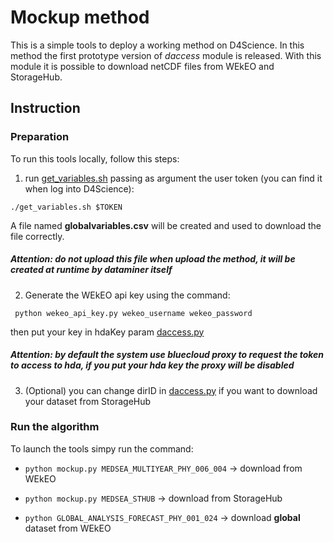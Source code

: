 # Mockup method

This is a simple tools to deploy a working method on D4Science.
In this method the first  prototype version of *daccess* module is released.
With this module it is possible to download netCDF files from WEkEO and StorageHub.

## Instruction

### Preparation
To run this tools locally, follow this steps:
1. run  [get_variables.sh](./get_globalvariables.sh) passing as 
argument the user token (you can find it when log into D4Science):

`./get_variables.sh $TOKEN`

A file named **globalvariables.csv** will be created and used to download the file correctly.
##### Attention: do not upload this file when upload the method, it will be created at runtime by dataminer itself


2. Generate the WEkEO api key using the command:

` python wekeo_api_key.py wekeo_username wekeo_password`

then put your key in hdaKey param [daccess.py](./download/daccess.py)

##### Attention: by default the system use bluecloud proxy to request the token to access to hda, if you put your hda key the proxy will be disabled

3. (Optional) you can change dirID in  [daccess.py](./download/daccess.py) if you want
to download your dataset from StorageHub


### Run the algorithm
To launch the tools simpy run the command:


- `python mockup.py MEDSEA_MULTIYEAR_PHY_006_004` -> download from WEkEO

- `python mockup.py MEDSEA_STHUB` -> download from StorageHub

- `python GLOBAL_ANALYSIS_FORECAST_PHY_001_024` -> download **global** dataset from WEkEO





